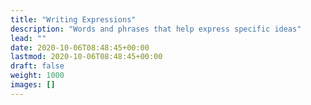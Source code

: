 ```yaml
---
title: "Writing Expressions"
description: "Words and phrases that help express specific ideas"
lead: ""
date: 2020-10-06T08:48:45+00:00
lastmod: 2020-10-06T08:48:45+00:00
draft: false
weight: 1000
images: []
---
```

